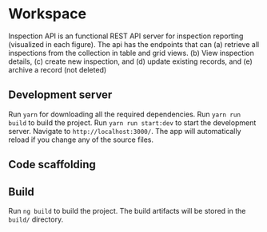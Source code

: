 # Workspace

Inspection API is an functional REST API server for inspection reporting (visualized in each
figure). The api has the endpoints that can (a) retrieve all inspections from the collection in table
and grid views. (b) View inspection details, (c) create new inspection, and (d) update existing records, and (e) archive
a record (not deleted)

## Development server

Run `yarn` for downloading all the required dependencies.
Run `yarn run build` to build the project.
Run `yarn run start:dev` to start the development server.
 Navigate to `http://localhost:3000/`. The app will automatically reload if you change any of the source files.

## Code scaffolding

## Build

Run `ng build` to build the project. The build artifacts will be stored in the `build/` directory.

